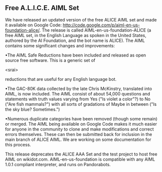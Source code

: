 ## Free A.L.I.C.E. AIML Set ##

We have released an updated version of the free ALICE AIML set and made it available on Google Code: http://code.google.com/p/aiml-en-us-foundation-alice/. The release is called AIML-en-us-foundation-ALICE (a free AIML set, in the English Language as spoken in the United States, authored by the AI Foundation, and the bot name is ALICE). The AIML contains some significant changes and improvements:

•The AIML Safe Reductions have been included and released as open source free software. This is a generic set of 

&lt;srai&gt;

 reductions that are useful for any English language bot.

•The GAC-80K data collected by the late Chris McKinstry, translated into AIML, is now included. The AIML consist of about 54,000 questions and statements with truth values varying from Yes ("Is violet a color"?) to No ("Are fish mammals?") with all sorts of gradations of Maybe in between ("Is the sky blue? Sometimes.")

•Numerous duplicate categories have been removed (though some remain) or merged. The AIML being available on Google Code makes it much easier for anyone in the community to clone and make modifications and correct errors themselves. These can then be submitted back for inclusion in the main branch of ALICE AIML. We are working on some documentation for this process.

This release deprecates the ALICE AAA Set and the test project to host free AIML on wikidot.com. AIML-en-us-foundation is compatible with any AIML 1.0.1 compliant interpreter, and runs on Pandorabots.